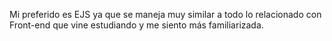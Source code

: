 Mi preferido es EJS ya que se maneja muy similar a todo lo relacionado con Front-end que vine estudiando y me siento más familiarizada.
